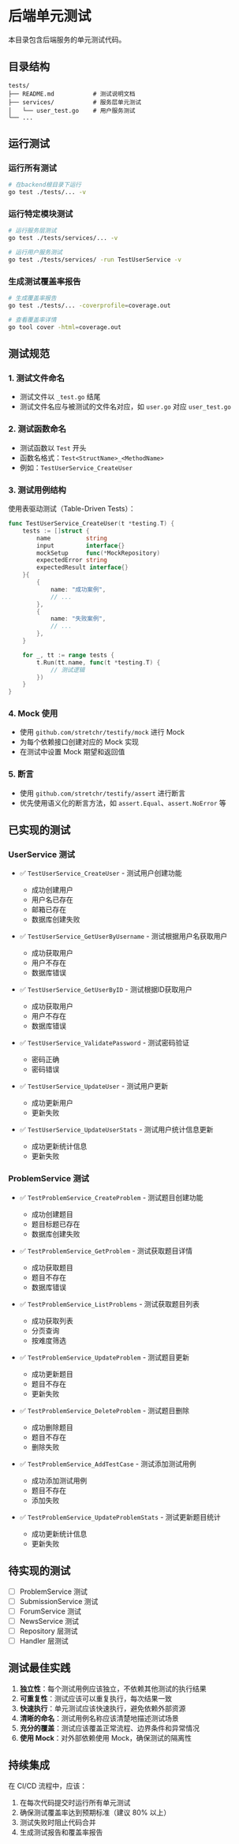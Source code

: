 # 后端单元测试

本目录包含后端服务的单元测试代码。

## 目录结构

```
tests/
├── README.md           # 测试说明文档
├── services/           # 服务层单元测试
│   └── user_test.go    # 用户服务测试
└── ...
```

## 运行测试

### 运行所有测试

```bash
# 在backend根目录下运行
go test ./tests/... -v
```

### 运行特定模块测试

```bash
# 运行服务层测试
go test ./tests/services/... -v

# 运行用户服务测试
go test ./tests/services/ -run TestUserService -v
```

### 生成测试覆盖率报告

```bash
# 生成覆盖率报告
go test ./tests/... -coverprofile=coverage.out

# 查看覆盖率详情
go tool cover -html=coverage.out
```

## 测试规范

### 1. 测试文件命名

- 测试文件以 `_test.go` 结尾
- 测试文件名应与被测试的文件名对应，如 `user.go` 对应 `user_test.go`

### 2. 测试函数命名

- 测试函数以 `Test` 开头
- 函数名格式：`Test<StructName>_<MethodName>`
- 例如：`TestUserService_CreateUser`

### 3. 测试用例结构

使用表驱动测试（Table-Driven Tests）：

```go
func TestUserService_CreateUser(t *testing.T) {
    tests := []struct {
        name          string
        input         interface{}
        mockSetup     func(*MockRepository)
        expectedError string
        expectedResult interface{}
    }{
        {
            name: "成功案例",
            // ...
        },
        {
            name: "失败案例",
            // ...
        },
    }

    for _, tt := range tests {
        t.Run(tt.name, func(t *testing.T) {
            // 测试逻辑
        })
    }
}
```

### 4. Mock 使用

- 使用 `github.com/stretchr/testify/mock` 进行 Mock
- 为每个依赖接口创建对应的 Mock 实现
- 在测试中设置 Mock 期望和返回值

### 5. 断言

- 使用 `github.com/stretchr/testify/assert` 进行断言
- 优先使用语义化的断言方法，如 `assert.Equal`、`assert.NoError` 等

## 已实现的测试

### UserService 测试

- ✅ `TestUserService_CreateUser` - 测试用户创建功能
  - 成功创建用户
  - 用户名已存在
  - 邮箱已存在
  - 数据库创建失败

- ✅ `TestUserService_GetUserByUsername` - 测试根据用户名获取用户
  - 成功获取用户
  - 用户不存在
  - 数据库错误

- ✅ `TestUserService_GetUserByID` - 测试根据ID获取用户
  - 成功获取用户
  - 用户不存在
  - 数据库错误

- ✅ `TestUserService_ValidatePassword` - 测试密码验证
  - 密码正确
  - 密码错误

- ✅ `TestUserService_UpdateUser` - 测试用户更新
  - 成功更新用户
  - 更新失败

- ✅ `TestUserService_UpdateUserStats` - 测试用户统计信息更新
  - 成功更新统计信息
  - 更新失败

### ProblemService 测试

- ✅ `TestProblemService_CreateProblem` - 测试题目创建功能
  - 成功创建题目
  - 题目标题已存在
  - 数据库创建失败

- ✅ `TestProblemService_GetProblem` - 测试获取题目详情
  - 成功获取题目
  - 题目不存在
  - 数据库错误

- ✅ `TestProblemService_ListProblems` - 测试获取题目列表
  - 成功获取列表
  - 分页查询
  - 按难度筛选

- ✅ `TestProblemService_UpdateProblem` - 测试题目更新
  - 成功更新题目
  - 题目不存在
  - 更新失败

- ✅ `TestProblemService_DeleteProblem` - 测试题目删除
  - 成功删除题目
  - 题目不存在
  - 删除失败

- ✅ `TestProblemService_AddTestCase` - 测试添加测试用例
  - 成功添加测试用例
  - 题目不存在
  - 添加失败

- ✅ `TestProblemService_UpdateProblemStats` - 测试更新题目统计
  - 成功更新统计信息
  - 更新失败

## 待实现的测试

- [ ] ProblemService 测试
- [ ] SubmissionService 测试
- [ ] ForumService 测试
- [ ] NewsService 测试
- [ ] Repository 层测试
- [ ] Handler 层测试

## 测试最佳实践

1. **独立性**：每个测试用例应该独立，不依赖其他测试的执行结果
2. **可重复性**：测试应该可以重复执行，每次结果一致
3. **快速执行**：单元测试应该快速执行，避免依赖外部资源
4. **清晰的命名**：测试用例名称应该清楚地描述测试场景
5. **充分的覆盖**：测试应该覆盖正常流程、边界条件和异常情况
6. **使用 Mock**：对外部依赖使用 Mock，确保测试的隔离性

## 持续集成

在 CI/CD 流程中，应该：

1. 在每次代码提交时运行所有单元测试
2. 确保测试覆盖率达到预期标准（建议 80% 以上）
3. 测试失败时阻止代码合并
4. 生成测试报告和覆盖率报告